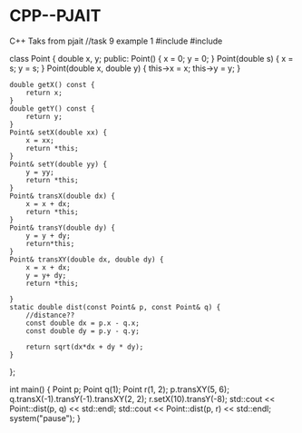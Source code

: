 # CPP--PJAIT
C++ Taks from pjait
//task 9 
example 1
#include <iostream>
#include <cmath>

class Point {
	double x, y;
public:
	Point() {
		x = 0;
		y = 0;
	}
	Point(double s) {
		x = s;
		y = s;
	}
	Point(double x, double y) {
		this->x = x;
		this->y = y;
	}

	double getX() const {
		return x;
	}
	double getY() const {
		return y;
	}
	Point& setX(double xx) {
		x = xx;
		return *this;
	}
	Point& setY(double yy) {
		y = yy;
		return *this;
	}
	Point& transX(double dx) {
		x = x + dx;
		return *this;
	}
	Point& transY(double dy) {
		y = y + dy;
		return*this;
	}
	Point& transXY(double dx, double dy) {
		x = x + dx;
		y = y+ dy;
		return *this;

	}
	static double dist(const Point& p, const Point& q) {
		//distance??
		const double dx = p.x - q.x;
		const double dy = p.y - q.y;
	
		return sqrt(dx*dx + dy * dy);
	}
};

int main() {
	Point p;
	Point q(1);
	Point r(1, 2);
	p.transXY(5, 6);
	q.transX(-1).transY(-1).transXY(2, 2);
	r.setX(10).transY(-8);
	std::cout << Point::dist(p, q) << std::endl;
	std::cout << Point::dist(p, r) << std::endl;
	system("pause");
}
